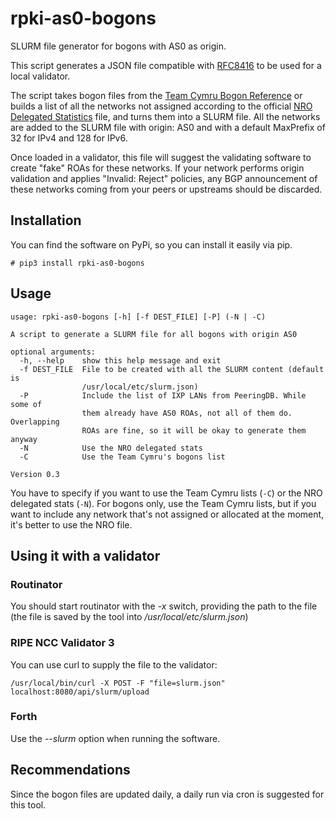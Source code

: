 # rpki-as0-bogons

SLURM file generator for bogons with AS0 as origin.

This script generates a JSON file compatible with [RFC8416](https://www.rfc-editor.org/rfc/rfc8416.txt) to be used for a local validator.

The script takes bogon files from the [Team Cymru Bogon Reference](https://www.team-cymru.com/bogon-reference.html) or builds a list of all the networks not assigned according to the official [NRO Delegated Statistics](https://www.nro.net/about/rirs/statistics/) file, and turns them into a SLURM file.  All the networks are added to the SLURM file with origin: AS0 and with a default MaxPrefix of 32 for IPv4 and 128 for IPv6.

Once loaded in a validator, this file will suggest the validating software to create "fake" ROAs for these networks.  If your network performs origin validation and applies "Invalid: Reject" policies, any BGP announcement of these networks coming from your peers or upstreams should be discarded.

## Installation

You can find the software on PyPi, so you can install it easily via pip.

```shell
# pip3 install rpki-as0-bogons
```

## Usage

```shell
usage: rpki-as0-bogons [-h] [-f DEST_FILE] [-P] (-N | -C)

A script to generate a SLURM file for all bogons with origin AS0

optional arguments:
  -h, --help    show this help message and exit
  -f DEST_FILE  File to be created with all the SLURM content (default is
                /usr/local/etc/slurm.json)
  -P            Include the list of IXP LANs from PeeringDB. While some of
                them already have AS0 ROAs, not all of them do. Overlapping
                ROAs are fine, so it will be okay to generate them anyway
  -N            Use the NRO delegated stats
  -C            Use the Team Cymru's bogons list

Version 0.3
```

You have to specify if you want to use the Team Cymru lists (`-C`) or the NRO delegated stats (`-N`). For bogons only, use the Team Cymru lists, but if you want to include any network that's not assigned or allocated at the moment, it's better to use the NRO file.

## Using it with a validator

### Routinator

You should start routinator with the *-x* switch, providing the path to the file (the file is saved by the tool into */usr/local/etc/slurm.json*)

### RIPE NCC Validator 3

You can use curl to supply the file to the validator:

```shell
/usr/local/bin/curl -X POST -F "file=slurm.json" localhost:8080/api/slurm/upload
```

### Forth

Use the *--slurm* option when running the software.

## Recommendations

Since the bogon files are updated daily, a daily run via cron is suggested for this tool.

